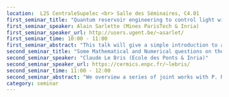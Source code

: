 ```yaml
---
location:  L2S CentraleSupelec <br> Salle des Séminaires, C4.01
first_seminar_title: "Quantum reservoir engineering to control light with atoms."
first_seminar_speaker: Alain Sarlette (Mines ParisTech & Inria)
first_seminar_speaker_url: http://users.ugent.be/~asarlet/
first_seminar_time: 10:00 - 11:00
first_seminar_abstract: "This talk will give a simple introduction to a quantum stabilization technique called <em>reservoir engineering<\em>, which builds on the dissipation induced on a target system by its interaction with an open auxiliary system. We will introduce the technique, recall some older results obtained in our group and finally present our latest results in which we study the effect on the target system, of entanglement <em>in time<\em> in the auxiliary system. This is joint work with my postdoc Zibo Miao."
second_seminar_title: "Some Mathematical and Numerical questions on the Lindblad equation. Application to Quantum control."
second_seminar_speaker: "Claude Le Bris (Ecole des Ponts & Inria)"
second_seminar_speaker_url: https://cermics.enpc.fr/~lebris/
second_seminar_time: 11:00 - 12:00
second_seminar_abstract: "We overview a series of joint works with P. Rouchon (Mines de Paris) and other collaborators devoted to the mathematical analysis and the numerical simulation of high-dimensional Lindblad equations. These equations rule the time evolution of density matrices of open quantum systems. The numerical techniques we present aim at adaptively constructing a low-rank approximation of the density matrices, deriving an evolution equation for this reduced model, and using it as a surrogate model for the original evolution. Alternately, using that reduced model, we also consider and improve advanced Monte-Carlo type techniques that simulate the stochastic system of equations equivalent to the Lindblad equation. The practically relevant setting where we test our approaches arises in stabilization/control problems for quantum optics and circuits. We believe that, interestingly, our approaches may be readily adapted to problems involving the simulation and control of the evolution of density matrices in other contexts."
category: seminar
---
```

